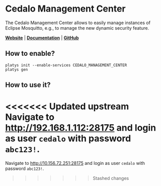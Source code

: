 # Cedalo Management Center

The Cedalo Management Center allows to easily manage instances of Eclipse Mosquitto, e.g., to manage the new dynamic security feature.

**[Website](https://cedalo.com/)** | **[Documentation](https://docs.cedalo.com/management-center/2.2/mc-overview/)** | **[GitHub](https://github.com/cedalo/management-center)**

## How to enable?

```
platys init --enable-services CEDALO_MANAGEMENT_CENTER
platys gen
```

## How to use it?

<<<<<<< Updated upstream
Navigate to <http://192.168.1.112:28175> and login as user `cedalo` with password `abc123!`.
=======
Navigate to <http://10.156.72.251:28175> and login as user `cedalo` with password `abc123!`.
>>>>>>> Stashed changes
